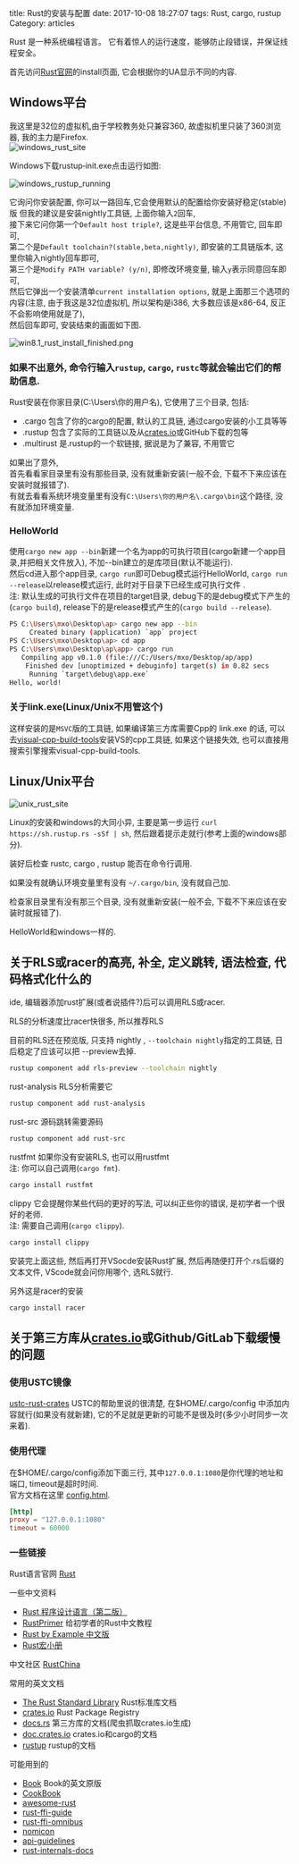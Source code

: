 title: Rust的安装与配置
date: 2017-10-08 18:27:07
tags: Rust, cargo, rustup
Category: articles

Rust 是一种系统编程语言。 它有着惊人的运行速度，能够防止段错误，并保证线程安全。 

首先访问[Rust官网](https://www.rust-lang.org/zh-CN/install.html)的install页面, 它会根据你的UA显示不同的内容.

## Windows平台
我这里是32位的虚拟机,由于学校教务处只兼容360, 故虚拟机里只装了360浏览器, 我的主力是Firefox.  
![windows_rust_site](http://oxi7w27n4.bkt.clouddn.com//qiniu/github/blog/bg/content/images/Rust的安装与配置/VirtualBox_win8.1_Rust_Home.png)


Windows下载rustup‑init.exe点击运行如图:

![windows_rustup_running](http://oxi7w27n4.bkt.clouddn.com//qiniu/github/blog/bg/content/images/Rust的安装与配置/VirtualBox_win8.1_rustup_running.png)


它询问你安装配置, 你可以一路回车,它会使用默认的配置给你安装好稳定(stable)版
但我的建议是安装nightly工具链, 上面你输入`2`回车,   
接下来它问你第一个`Default host triple?`, 这是些平台信息, 不用管它, 回车即可,  
第二个是`Default toolchain?(stable,beta,nightly)`, 即安装的工具链版本, 这里你输入nightly回车即可,  
第三个是`Modify PATH variable? (y/n)`, 即修改环境变量, 输入`y`表示同意回车即可,  
然后它弹出一个安装清单`current installation options`, 就是上面那三个选项的内容(注意, 由于我这是32位虚拟机, 所以架构是i386, 大多数应该是x86-64, 反正不会影响使用就是了),  
然后回车即可, 安装结束的画面如下图.

![win8.1_rust_install_finished.png](http://oxi7w27n4.bkt.clouddn.com//qiniu/github/blog/bg/content/images/Rust的安装与配置/VirtualBox_win8.1_rust_install_finished.png)

### 如果不出意外, 命令行输入`rustup`, `cargo`, `rustc`等就会输出它们的帮助信息.

Rust安装在你家目录(C:\Users\你的用户名), 它使用了三个目录, 包括:

* .cargo    包含了你的cargo的配置, 默认的工具链, 通过cargo安装的小工具等等
* .rustup   包含了实际的工具链以及从[crates.io](https://crates.io/crates/)或GitHub下载的包等
* .multirust  是.rustup的一个软链接, 据说是为了兼容, 不用管它

如果出了意外,  
首先看看家目录里有没有那些目录, 没有就重新安装(一般不会, 下载不下来应该在安装时就报错了).  
有就去看看系统环境变量里有没有`C:\Users\你的用户名\.cargo\bin`这个路径, 没有就添加环境变量.

### HelloWorld
使用`cargo new app --bin`新建一个名为app的可执行项目(cargo新建一个app目录,并把相关文件放入), 不加--bin建立的是库项目(默认不能运行).  
然后cd进入那个app目录, `cargo run`即可Debug模式运行HelloWorld, `cargo run --release`以release模式运行, 此时对于目录下已经生成可执行文件 .  
注: 默认生成的可执行文件在项目的target目录, debug下的是debug模式下产生的(`cargo build`), release下的是release模式产生的(`cargo build --release`).

```sh
PS C:\Users\mxo\Desktop\ap> cargo new app --bin
     Created binary (application) `app` project
PS C:\Users\mxo\Desktop\ap> cd app
PS C:\Users\mxo\Desktop\ap\app> cargo run
   Compiling app v0.1.0 (file:///C:/Users/mxo/Desktop/ap/app)
    Finished dev [unoptimized + debuginfo] target(s) in 0.82 secs
     Running `target\debug\app.exe`
Hello, world!
```

### 关于link.exe(Linux/Unix不用管这个)

这样安装的是`MSVC`版的工具链, 如果编译第三方库需要Cpp的 link.exe 的话, 可以去[visual-cpp-build-tools](http://landinghub.visualstudio.com/visual-cpp-build-tools)安装VS的cpp工具链, 如果这个链接失效, 也可以直接用搜索引擎搜索visual-cpp-build-tools.

## Linux/Unix平台
![unix_rust_site](http://oxi7w27n4.bkt.clouddn.com//qiniu/github/blog/bg/content/images/Rust的安装与配置/Linux_Rust_Home.png)

Linux的安装和windows的大同小异, 主要是第一步运行 `curl https://sh.rustup.rs -sSf | sh`, 然后跟着提示走就行(参考上面的windows部分).

装好后检查 rustc, cargo , rustup 能否在命令行调用. 

如果没有就确认环境变量里有没有 `~/.cargo/bin`, 没有就自己加.  

检查家目录里有没有那三个目录, 没有就重新安装(一般不会, 下载不下来应该在安装时就报错了). 

HelloWorld和windows一样的.

## 关于RLS或racer的高亮, 补全, 定义跳转, 语法检查, 代码格式化什么的

ide, 编辑器添加rust扩展(或者说插件?)后可以调用RLS或racer.

RLS的分析速度比racer快很多, 所以推荐RLS


目前的RLS还在预览版, 只支持 nightly , `--toolchain nightly`指定的工具链, 日后稳定了应该可以把 --preview去掉.
```sh
rustup component add rls-preview --toolchain nightly
```

rust-analysis RLS分析需要它
```sh
rustup component add rust-analysis
```

rust-src 源码跳转需要源码
```sh
rustup component add rust-src
```

rustfmt 如果你没有安装RLS, 也可以用rustfmt  
注: 你可以自己调用(`cargo fmt`).
```sh
cargo install rustfmt
```

clippy 它会提醒你某些代码的更好的写法, 可以纠正些你的错误, 是初学者一个很好的老师.  
注: 需要自己调用(`cargo clippy`).
```sh
cargo install clippy
```

安装完上面这些, 然后再打开VSocde安装Rust扩展, 然后再随便打开个.rs后缀的文本文件, VScode就会问你用哪个, 选RLS就行.

另外这是racer的安装
```sh
cargo install racer
```

## 关于第三方库从[crates.io](https://crates.io/crates/)或Github/GitLab下载缓慢的问题

### 使用USTC镜像
[ustc-rust-crates](http://mirrors.ustc.edu.cn/help/rust-crates.html)
USTC的帮助里说的很清楚, 在$HOME/.cargo/config 中添加内容就行(如果没有就新建), 它的不足就是更新的可能不是很及时(多少小时同步一次来着).

### 使用代理

在$HOME/.cargo/config添加下面三行, 其中`127.0.0.1:1080`是你代理的地址和端口, timeout是超时时间.  
官方文档在这里 [config.html](http://doc.crates.io/config.html). 
```toml
[http]
proxy = "127.0.0.1:1080"
timeout = 60000
```

### 一些链接
Rust语言官网  [Rust](https://www.rust-lang.org/) 

一些中文资料
* [Rust 程序设计语言（第二版）](https://github.com/KaiserY/trpl-zh-cn)
* [RustPrimer](https://github.com/rustcc/RustPrimer) 给初学者的Rust中文教程
* [Rust by Example 中文版](https://github.com/rust-lang-cn/rust-by-example-cn)
* [Rust宏小册](https://github.com/DaseinPhaos/tlborm-chinese)
  
中文社区  [RustChina](https://rust-lang-cn.org/)
  
常用的英文文档
* [The Rust Standard Library](https://doc.rust-lang.org/std/) Rust标准库文档
* [crates.io](https://crates.io/) Rust Package Registry
* [docs.rs](https://docs.rs/) 第三方库的文档(爬虫抓取crates.io生成)
* [doc.crates.io](http://doc.crates.io/index.html) crates.io和cargo的文档
* [rustup](https://github.com/rust-lang-nursery/rustup.rs) rustup的文档
  
可能用到的 
* [Book](https://doc.rust-lang.org/book/)  Book的英文原版
* [CookBook](https://github.com/rust-lang-nursery/rust-cookbook)
* [awesome-rust](https://github.com/rust-unofficial/awesome-rust)
* [rust-ffi-guide](https://github.com/Michael-F-Bryan/rust-ffi-guide)
* [rust-ffi-omnibus](https://github.com/shepmaster/rust-ffi-omnibus)
* [nomicon](https://github.com/rust-lang-nursery/nomicon)
* [api-guidelines](https://github.com/rust-lang-nursery/api-guidelines)
* [rust-internals-docs](https://github.com/Manishearth/rust-internals-docs)